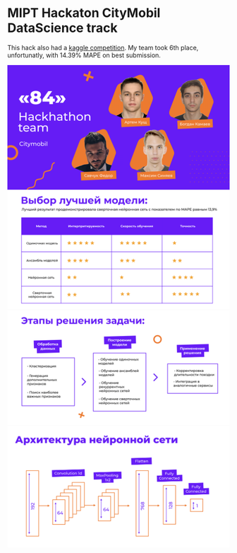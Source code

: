 # MIPT Hackaton CityMobil DataScience track
This hack also had a [kaggle competition](https://www.kaggle.com/c/final-etarta). My team took 6th place, unfortunatly, with 14.39% MAPE on best submission.

![Intro](./photo/Intro.png)
![Choice](./photo/Choice.png)
![Steps](./photo/Steps.png)
![Archi](./photo/Archi.png)
